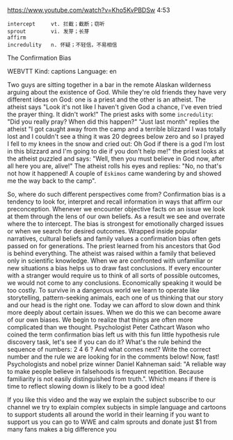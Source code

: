 https://www.youtube.com/watch?v=Kho5KvPBDSw 
4:53
```      
intercept     vt. 拦截；截断；窃听
sprout        vi. 发芽；长芽
affirm  
incredulity   n. 怀疑；不轻信，不易相信  
```

The Confirmation Bias 

WEBVTT Kind: captions Language: en 

Two guys are sitting together in a bar in the remote Alaskan wilderness arguing about the existence of God. While they're old friends they have very different ideas on God: one is a priest and the other is an atheist. The atheist says "Look it's not like I haven't given God a chance, I've even tried the prayer thing. It didn't work!" The priest asks with some `incredulity`: "Did you really pray? When did this happen?" "Just last month" replies the atheist "I got caught away from the camp and a terrible blizzard I was totally lost and I couldn't see a thing it was 20 degrees below zero and so I prayed I fell to my knees in the snow and cried out: Oh God if there is a god I'm lost in this blizzard and I'm going to die if you don't help me!" the priest looks at the atheist puzzled and says: "Well, then you must believe in God now, after all here you are, alive!" The atheist rolls his eyes and replies: "No, no that's not how it happened! A couple of `Eskimos` came wandering by and showed me the way back to the camp". 

So, where do such different perspectives come from? Confirmation bias is a tendency to look for, interpret and recall information in ways that affirm our preconception. Whenever we encounter objective facts on an issue we look at them through the lens of our own beliefs. As a result we see and overrate where the to intercept. The bias is strongest for emotionally charged issues or when we search for desired outcomes. Wrapped inside popular narratives, cultural beliefs and family values a confirmation bias often gets passed on for generations. The priest learned from his ancestors that God is behind everything. The atheist was raised within a family that believed only in scientific knowledge. When we are confronted with unfamiliar or new situations a bias helps us to draw fast conclusions. If every encounter with a stranger would require us to think of all sorts of possible outcomes, we would not come to any conclusions. Economically speaking it would be too costly. To survive in a dangerous world we learn to operate like storytelling, pattern-seeking animals, each one of us thinking that our story and our head is the right one. Today we can afford to slow down and think more deeply about certain issues. When we do this we can become aware of our own biases. We begin to realize that things are often more complicated than we thought. Psychologist Peter Cathcart Wason who coined the term confirmation bias left us with this fun little hypothesis rule discovery task, let's see if you can do it? What's the rule behind the sequence of numbers: 2 4 6 ? And what comes next? Write the correct number and the rule we are looking for in the comments below! Now, fast! Psychologists and nobel prize winner Daniel Kahneman said: "A reliable way to make people believe in falsehoods is frequent repetition. Because familiarity is not easily distinguished from truth.". Which means if there is time to reflect slowing down is likely to be a good idea! 

If you like this video and the way we explain the subject subscribe to our channel we try to explain complex subjects in simple language and cartoons to support students all around the world in their learning if you want to support us you can go to WWE and calm sprouts and donate just $1 from many fans makes a big difference you